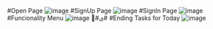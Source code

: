 #Open Page
![image](https://github.com/user-attachments/assets/a270fc5f-f613-4b36-9b1a-3c04d43a9f76)
#SignUp Page
![image](https://github.com/user-attachments/assets/8a6c413a-f285-42ff-9bc4-9e76ebe1538f)
#SignIn Page
![image](https://github.com/user-attachments/assets/d0014420-799b-43cc-9624-394dc06589f9)
#Funcionality Menu
![image](https://github.com/user-attachments/assets/f0ff7c26-7117-4156-b277-1573a3c43197)
#ُى#
#Ending Tasks for Today
![image](https://github.com/user-attachments/assets/a701214a-c0f4-4c10-b874-7a979657a404)
